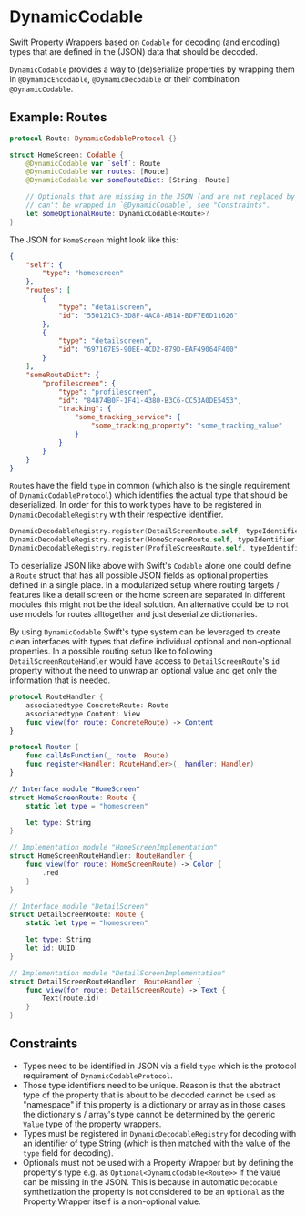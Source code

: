 # DynamicCodable

Swift Property Wrappers based on `Codable` for decoding (and encoding) types that are defined in the (JSON) data that should be decoded.

`DynamicCodable` provides a way to (de)serialize properties by wrapping them in `@DymamicEncodable`, `@DymamicDecodable` or their combination `@DynamicCodable`.

## Example: Routes
```Swift
protocol Route: DynamicCodableProtocol {}

struct HomeScreen: Codable {
    @DynamicCodable var `self`: Route
    @DynamicCodable var routes: [Route]
    @DynamicCodable var someRouteDict: [String: Route]

    // Optionals that are missing in the JSON (and are not replaced by `null`)
    // can't be wrapped in `@DynamicCodable`, see "Constraints".
    let someOptionalRoute: DynamicCodable<Route>?
}
```
The JSON for `HomeScreen` might look like this:
```JSON
{
    "self": {
        "type": "homescreen"
    },
    "routes": [
        {
            "type": "detailscreen",
            "id": "550121C5-3D8F-4AC8-AB14-BDF7E6D11626"
        },
        {
            "type": "detailscreen",
            "id": "697167E5-90EE-4CD2-879D-EAF49064F400"
        }
    ],
    "someRouteDict": {
        "profilescreen": {
            "type": "profilescreen",
            "id": "84874B0F-1F41-4380-B3C6-CC53A0DE5453",
            "tracking": {
                "some_tracking_service": {
                    "some_tracking_property": "some_tracking_value"
                }
            }
        }
    }
}
```
`Route`s have the field `type` in common (which also is the single requirement of `DynamicCodableProtocol`) which identifies the actual type that should be deserialized. In order for this to work types have to be registered in `DynamicDecodableRegistry` with their respective identifier.
```Swift
DynamicDecodableRegistry.register(DetailScreenRoute.self, typeIdentifier: DetailScreenRoute.type)
DynamicDecodableRegistry.register(HomeScreenRoute.self, typeIdentifier: HomeScreenRoute.type)
DynamicDecodableRegistry.register(ProfileScreenRoute.self, typeIdentifier: ProfileScreenRoute.type)
```
To deserialize JSON like above with Swift's `Codable` alone one could define a `Route` struct that has all possible JSON fields as optional properties defined in a single place. In a modularized setup where routing targets / features like a detail screen or the home screen are separated in different modules this might not be the ideal solution. An alternative could be to not use models for routes alltogether and just deserialize dictionaries.

By using `DynamicCodable` Swift's type system can be leveraged to create clean interfaces with types that define individual optional and non-optional properties. In a possible routing setup like to following `DetailScreenRouteHandler` would have access to `DetailScreenRoute`'s `id` property without the need to unwrap an optional value and get only the information that is needed.
```Swift
protocol RouteHandler {
    associatedtype ConcreteRoute: Route
    associatedtype Content: View
    func view(for route: ConcreteRoute) -> Content
}

protocol Router {
    func callAsFunction(_ route: Route)
    func register<Handler: RouteHandler>(_ handler: Handler)
}

// Interface module "HomeScreen"
struct HomeScreenRoute: Route {
    static let type = "homescreen"

    let type: String
}

// Implementation module "HomeScreenImplementation"
struct HomeScreenRouteHandler: RouteHandler {
    func view(for route: HomeScreenRoute) -> Color {
        .red
    }
}

// Interface module "DetailScreen"
struct DetailScreenRoute: Route {
    static let type = "homescreen"

    let type: String
    let id: UUID
}

// Implementation module "DetailScreenImplementation"
struct DetailScreenRouteHandler: RouteHandler {
    func view(for route: DetailScreenRoute) -> Text {
        Text(route.id)
    }
}
```
## Constraints
* Types need to be identified in JSON via a field `type` which is the protocol requirement of `DynamicCodableProtocol`.
* Those type identifiers need to be unique. Reason is that the abstract type of the property that is about to be decoded cannot be used as "namespace" if this property is a dictionary or array as in those cases the dictionary's / array's type cannot be determined by the generic `Value` type of the property wrappers.
* Types must be registered in `DynamicDecodableRegistry` for decoding with an identifier of type String (which is then matched with the value of the `type` field for decoding).
* Optionals must not be used with a Property Wrapper but by defining the property's type e.g. as `Optional<DynamicCodable<Route>>` if the value can be missing in the JSON. This is because in automatic `Decodable` synthetization the property is not considered to be an `Optional` as the Property Wrapper itself is a non-optional value.
